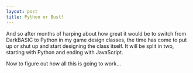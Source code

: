 ```yaml
---
layout: post
title: Python or Bust!
---
```


And so after months of harping about how great it would be to switch from DarkBASIC to Python in my game design classes, the time has come to put up or shut up and start designing the class itself. It will be split in two, starting with Python and ending with JavaScript. 

Now to figure out how all this is going to work...
